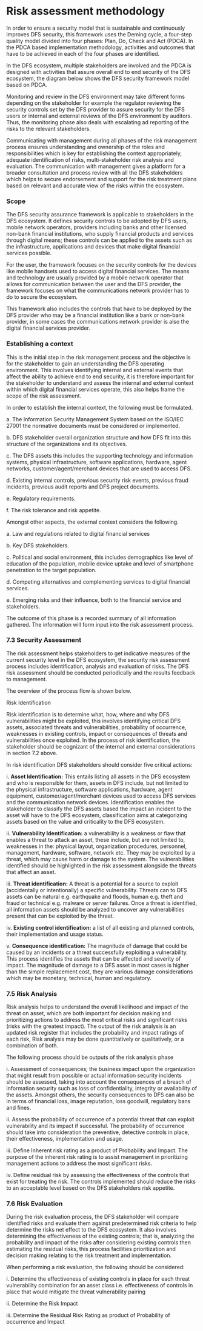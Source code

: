 # Risk assessment methodology

In order to ensure a security model that is sustainable and continuously improves DFS security, this framework uses the Deming cycle, a four-step quality model divided into four phases: Plan, Do, Check and Act (PDCA). In the PDCA based implementation methodology, activities and outcomes that have to be achieved in each of the four phases are identified.

In the DFS ecosystem, multiple stakeholders are involved and the PDCA is designed with activities that assure overall end to end security of the DFS ecosystem, the diagram below shows the DFS security framework model based on PDCA.

Monitoring and review in the DFS environment may take different forms depending on the stakeholder for example the regulator reviewing the security controls set by the DFS provider to assure security for the DFS users or internal and external reviews of the DFS environment by auditors. Thus, the monitoring phase also deals with escalating ad reporting of the risks to the relevant stakeholders.

Communicating with management during all phases of the risk management process ensures understanding and ownership of the roles and responsibilities which is key for establishing the context appropriately, adequate identification of risks, multi-stakeholder risk analysis and evaluation. The communication with management gives a platform for a broader consultation and process review with all the DFS stakeholders which helps to secure endorsement and support for the risk treatment plans based on relevant and accurate view of the risks within the ecosystem.

### Scope

The DFS security assurance framework is applicable to stakeholders in the DFS ecosystem. It defines security controls to be adopted by DFS users, mobile network operators, providers including banks and other licensed non-bank financial institutions, who supply financial products and services through digital means; these controls can be applied to the assets such as the infrastructure, applications and devices that make digital financial services possible.

For the user, the framework focuses on the security controls for the devices like mobile handsets used to access digital financial services. The means and technology are usually provided by a mobile network operator that allows for communication between the user and the DFS provider, the framework focuses on what the communications network provider has to do to secure the ecosystem.

This framework also includes the controls that have to be deployed by the DFS provider who may be a financial institution like a bank or non-bank provider, in some cases the communications network provider is also the digital financial services provider.

### Establishing a context

This is the initial step in the risk management process and the objective is for the stakeholder to gain an understanding the DFS operating environment.  This involves identifying internal and external events that affect the ability to achieve end to end security, it is therefore important for the stakeholder to understand and assess the internal and external context within which digital financial services operate, this also helps frame the scope of the risk assessment.

In order to establish the internal context, the following must be formulated.

a.       The Information Security Management System based on the ISO/IEC 27001 the normative documents must be considered or implemented.

b.      DFS stakeholder overall organization structure and how DFS fit into this structure of the organizations and its objectives.

c.       The DFS assets this includes the supporting technology and information systems, physical infrastructure, software applications, hardware, agent networks, customer/agent/merchant devices that are used to access DFS.

d.      Existing internal controls, previous security risk events, previous fraud incidents, previous audit reports and DFS project documents.

e.       Regulatory requirements.

f.       The risk tolerance and risk appetite.

Amongst other aspects, the external context considers the following.

a.       Law and regulations related to digital financial services

b.      Key DFS stakeholders.

c.       Political and social environment, this includes demographics like level of education of the population, mobile device uptake and level of smartphone penetration to the target population.

d.      Competing alternatives and complementing services to digital financial services.

e.       Emerging risks and their influence, both to the financial service and stakeholders.

The outcome of this phase is a recorded summary of all information gathered. The information will form input into the risk assessment process.

### 7.3       Security Assessment

The risk assessment helps stakeholders to get indicative measures of the current security level in the DFS ecosystem, the security risk assessment process includes identification, analysis and evaluation of risks. The DFS risk assessment should be conducted periodically and the results feedback to management.

The overview of the process flow is shown below.

Risk Identification

Risk identification is to determine what, how, where and why DFS vulnerabilities might be exploited, this involves identifying critical DFS assets, associated threats and vulnerabilities, probability of occurrence, weaknesses in existing controls, impact or consequences of threats and vulnerabilities once exploited. In the process of risk identification, the stakeholder should be cognizant of the internal and external considerations in section 7.2 above.

In risk identification DFS stakeholders should consider five critical actions:

i.       **Asset Identification:** This entails listing all assets in the DFS ecosystem and who is responsible for them, assets in DFS include, but not limited to the physical infrastructure, software applications, hardware, agent equipment, customer/agent/merchant devices used to access DFS services and the communication network devices. Identification enables the stakeholder to classify the DFS assets based the impact an incident to the asset will have to the DFS ecosystem, classification aims at categorizing assets based on the value and criticality to the DFS ecosystem.

ii.      **Vulnerability Identification:** a vulnerability is a weakness or flaw that enables a threat to attack an asset, these include, but are not limited to, weaknesses in the: physical layout, organization procedures, personnel, management, hardware, software, network etc. They may be exploited by a threat, which may cause harm or damage to the system. The vulnerabilities identified should be highlighted in the risk assessment alongside the threats that affect an asset.

iii.     **Threat identification:** A threat is a potential for a source to exploit (accidentally or intentionally) a specific vulnerability. Threats can to DFS assets can be natural e.g. earthquake and floods, human e.g. theft and fraud or technical e.g. malware or server failures. Once a threat is identified, all information assets should be analyzed to uncover any vulnerabilities present that can be exploited by the threat.

iv.     **Existing control identification:** a list of all existing and planned controls, their implementation and usage status.

v.      **Consequence identification:** The magnitude of damage that could be caused by an incidents or a threat successfully exploiting a vulnerability. This process identifies the assets that can be affected and severity of impact. The magnitude of damage to a DFS asset in most cases is higher than the simple replacement cost, they are various damage considerations which may be monetary, technical, human and regulatory.

### 7.5       Risk Analysis

Risk analysis helps to understand the overall likelihood and impact of the threat on asset, which are both important for decision making and prioritizing actions to address the most critical risks and significant risks (risks with the greatest impact). The output of the risk analysis is an updated risk register that includes the probability and impact ratings of each risk, Risk analysis may be done quantitatively or qualitatively, or a combination of both.

The following process should be outputs of the risk analysis phase

i.       Assessment of consequences; the business impact upon the organization that might result from possible or actual information security incidents should be assessed, taking into account the consequences of a breach of information security such as loss of confidentiality, integrity or availability of the assets. Amongst others, the security consequences to DFS can also be in terms of financial loss, image reputation, loss goodwill, regulatory bans and fines.

ii.      Assess the probability of occurrence of a potential threat that can exploit vulnerability and its impact if successful. The probability of occurrence should take into consideration the preventive, detective controls in place, their effectiveness, implementation and usage.

iii.     Define Inherent risk rating as a product of Probability and Impact. The purpose of the inherent risk rating is to assist management in prioritizing management actions to address the most significant risks.

iv.     Define residual risk by assessing the effectiveness of the controls that exist for treating the risk. The controls implemented should reduce the risks to an acceptable level based on the DFS stakeholders risk appetite.

### 7.6       Risk Evaluation

During the risk evaluation process, the DFS stakeholder will compare identified risks and evaluate them against predetermined risk criteria to help determine the risks net effect to the DFS ecosystem. It also involves determining the effectiveness of the existing controls; that is, analyzing the probability and impact of the risks after considering existing controls then estimating the residual risks, this process facilities prioritization and decision making relating to the risk treatment and implementation.

When performing a risk evaluation, the following should be considered:

i.       Determine the effectiveness of existing controls in place for each threat vulnerability combination for an asset class i.e. effectiveness of controls in place that would mitigate the threat vulnerability pairing

ii.      Determine the Risk Impact

iii.     Determine the Residual Risk Rating as product of Probability of occurrence and Impact







